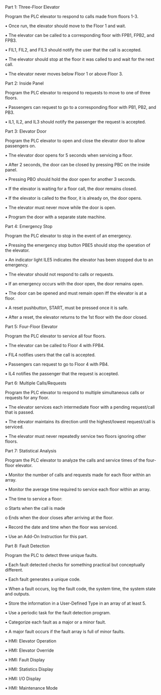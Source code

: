 Part 1: Three-Floor Elevator

Program the PLC elevator to respond to calls made from floors 1-3.

• Once run, the elevator should move to the Floor 1 and wait.

• The elevator can be called to a corresponding floor with FPB1, FPB2, and FPB3.

• FIL1, FIL2, and FIL3 should notify the user that the call is accepted.

• The elevator should stop at the floor it was called to and wait for the next call.

• The elevator never moves below Floor 1 or above Floor 3.


Part 2: Inside Panel

Program the PLC elevator to respond to requests to move to one of three floors.

• Passengers can request to go to a corresponding floor with PB1, PB2, and PB3.

• IL1, IL2, and IL3 should notify the passenger the request is accepted.


Part 3: Elevator Door

Program the PLC elevator to open and close the elevator door to allow passengers on.

• The elevator door opens for 5 seconds when servicing a floor.

• After 2 seconds, the door can be closed by pressing PBC on the inside panel.

• Pressing PBO should hold the door open for another 3 seconds.

• If the elevator is waiting for a floor call, the door remains closed.

• If the elevator is called to the floor, it is already on, the door opens.

• The elevator must never move while the door is open.

• Program the door with a separate state machine.


Part 4: Emergency Stop

Program the PLC elevator to stop in the event of an emergency.

• Pressing the emergency stop button PBE5 should stop the operation of the elevator.

• An indicator light ILE5 indicates the elevator has been stopped due to an emergency.

• The elevator should not respond to calls or requests.

• If an emergency occurs with the door open, the door remains open.

• The door can be opened and must remain open iff the elevator is at a floor.

• A reset pushbutton, START, must be pressed once it is safe.

• After a reset, the elevator returns to the 1st floor with the door closed.


Part 5: Four-Floor Elevator

Program the PLC elevator to service all four floors.

• The elevator can be called to Floor 4 with FPB4.

• FIL4 notifies users that the call is accepted.

• Passengers can request to go to Floor 4 with PB4.

• IL4 notifies the passenger that the request is accepted.


Part 6: Multiple Calls/Requests

Program the PLC elevator to respond to multiple simultaneous calls or requests for any floor.

• The elevator services each intermediate floor with a pending request/call that is passed.

• The elevator maintains its direction until the highest/lowest request/call is serviced.

• The elevator must never repeatedly service two floors ignoring other floors.


Part 7: Statistical Analysis

Program the PLC elevator to analyze the calls and service times of the four-floor elevator.

• Monitor the number of calls and requests made for each floor within an array.

• Monitor the average time required to service each floor within an array.

• The time to service a floor:

o Starts when the call is made

o Ends when the door closes after arriving at the floor.

• Record the date and time when the floor was serviced.

• Use an Add-On Instruction for this part.


Part 8: Fault Detection

Program the PLC to detect three unique faults.

• Each fault detected checks for something practical but conceptually different.

• Each fault generates a unique code.

• When a fault occurs, log the fault code, the system time, the system state and outputs.

• Store the information in a User-Defined Type in an array of at least 5.

• Use a periodic task for the fault detection program.

• Categorize each fault as a major or a minor fault.

• A major fault occurs if the fault array is full of minor faults.

• HMI: Elevator Operation

• HMI: Elevator Override

• HMI: Fault Display

• HMI: Statistics Display

• HMI: I/O Display

• HMI: Maintenance Mode
